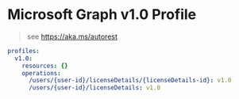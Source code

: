 # Microsoft Graph v1.0 Profile

> see https://aka.ms/autorest

``` yaml
profiles:
  v1.0:
    resources: {}
    operations:
      /users/{user-id}/licenseDetails/{licenseDetails-id}: v1.0
      /users/{user-id}/licenseDetails: v1.0

```
